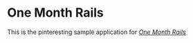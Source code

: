 # One Month Rails
This is the pinteresting sample application for [*One Month Rails*](http://onemonth.com)